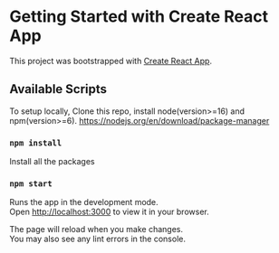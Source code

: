 # Getting Started with Create React App

This project was bootstrapped with [Create React App](https://github.com/facebook/create-react-app).

## Available Scripts

To setup locally, Clone this repo, install node(version>=16) and npm(version>=6). https://nodejs.org/en/download/package-manager

### `npm install`
Install all the packages

### `npm start`

Runs the app in the development mode.\
Open [http://localhost:3000](http://localhost:3000) to view it in your browser.

The page will reload when you make changes.\
You may also see any lint errors in the console.



